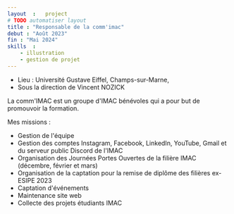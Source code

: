 ```yaml
---
layout  :   project
# TODO automatiser layout
title : "Responsable de la comm'imac"
debut : "Août 2023"
fin : "Mai 2024"
skills  :
    - illustration
    - gestion de projet
---
```


- Lieu : Université Gustave Eiffel, Champs-sur-Marne,
- Sous la direction de Vincent NOZICK  

La comm'IMAC est un groupe d'IMAC bénévoles qui a pour but de promouvoir la formation.

Mes missions :
- Gestion de l'équipe
- Gestion des comptes Instagram, Facebook, LinkedIn, YouTube, Gmail et du serveur public Discord de l'IMAC
- Organisation des Journées Portes Ouvertes de la filière IMAC (décembre, février et mars)
- Organisation de la captation pour la remise de diplôme des filières ex-ESIPE 2023
- Captation d'événements
- Maintenance site web
- Collecte des projets étudiants IMAC